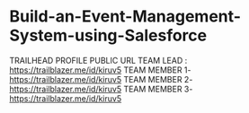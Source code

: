# Build-an-Event-Management-System-using-Salesforce

TRAILHEAD PROFILE PUBLIC URL
TEAM LEAD :  https://trailblazer.me/id/kiruv5 
TEAM MEMBER 1- https://trailblazer.me/id/kiruv5 
TEAM MEMBER 2- https://trailblazer.me/id/kiruv5 
TEAM MEMBER 3- https://trailblazer.me/id/kiruv5
